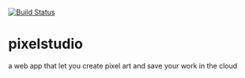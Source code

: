 [![Build Status](https://travis-ci.org/yoazmenda/pixelstudio.svg?branch=master)](https://travis-ci.org/yoazmenda/pixelstudio)

# pixelstudio
a web app that let you create pixel art and save your work in the cloud
